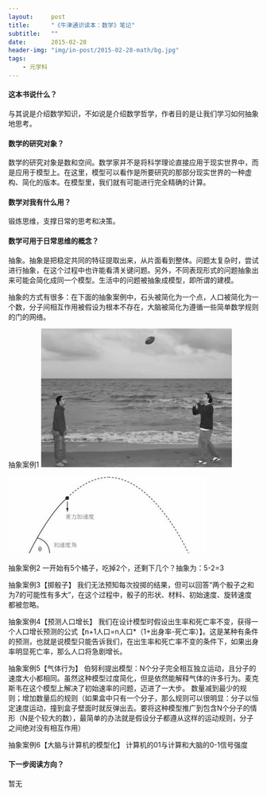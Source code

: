 ```yaml
---
layout:     post
title:      "《牛津通识读本：数学》笔记"
subtitle:   ""
date:       2015-02-28
header-img: "img/in-post/2015-02-28-math/bg.jpg"
tags:
    - 元学科
---
```




#### 这本书说什么？
与其说是介绍数学知识，不如说是介绍数学哲学，作者目的是让我们学习如何抽象地思考。

#### 数学的研究对象？
数学的研究对象是数和空间。数学家并不是将科学理论直接应用于现实世界中，而是应用于模型上。在这里，模型可以看作是所要研究的那部分现实世界的一种虚构、简化的版本。在模型里，我们就有可能进行完全精确的计算。

#### 数学对我有什么用？
锻炼思维，支撑日常的思考和决策。

#### 数学可用于日常思维的概念？
抽象。抽象是把稳定共同的特征提取出来，从片面看到整体。问题太复杂时，尝试进行抽象，在这个过程中也许能看清关键问题。另外，不同表现形式的问题抽象出来可能会简化成同一个模型。生活中的问题被抽象成模型，即所谓的建模。

抽象的方式有很多：在下面的抽象案例中，石头被简化为一个点，人口被简化为一个数，分子间相互作用被假设为根本不存在，大脑被简化为遵循一些简单数学规则的门的网络。

抽象案例1
![1.png](/img/in-post/2015-02-28-math/1.png)

![2.png](/img/in-post/2015-02-28-math/2.png)


抽象案例2
一开始有5个橘子，吃掉2个，还剩下几个？抽象为：5-2=3

抽象案例3【掷骰子】
我们无法预知每次投掷的结果，但可以回答“两个骰子之和为7的可能性有多大”，在这个过程中，骰子的形状、材料、初始速度、旋转速度都被忽略。

抽象案例4【预测人口增长】
我们在设计模型时假设出生率和死亡率不变，获得一个人口增长预测的公式【n+1人口=n人口*（1+出身率-死亡率）】。这是某种有条件的预测，也就是说模型只能告诉我们，在出生率和死亡率不变的条件下，如果出身率明显死亡率，那么人口将急剧增长。

抽象案例5【气体行为】
伯努利提出模型：N个分子完全相互独立运动，且分子的速度大小都相同。虽然这种模型过度简化，但是依然能解释气体的许多行为。麦克斯韦在这个模型上解决了初始速率的问题，迈进了一大步。
数量减到最少的规则；增加数量后的规则（如果盒中只有一个分子，那么规则可以很明显：分子以恒定速度运动，撞到盒子壁面时就反弹出去。要将这种模型推广到包含N个分子的情形（N是个较大的数），最简单的办法就是假设分子都遵从这样的运动规则，分子之间绝对没有相互作用）

抽象案例6【大脑与计算机的模型化】
计算机的01与计算和大脑的0-1信号强度

#### 下一步阅读方向？
暂无




